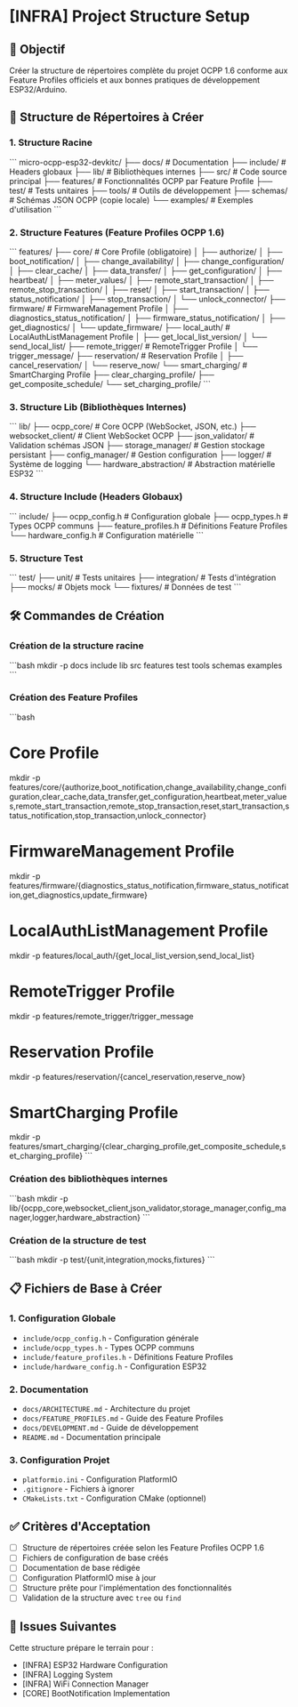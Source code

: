 # [INFRA] Project Structure Setup

## 🎯 Objectif
Créer la structure de répertoires complète du projet OCPP 1.6 conforme aux Feature Profiles officiels et aux bonnes pratiques de développement ESP32/Arduino.

## 📁 Structure de Répertoires à Créer

### 1. Structure Racine
\`\`\`
micro-ocpp-esp32-devkitc/
├── docs/                   # Documentation
├── include/               # Headers globaux
├── lib/                   # Bibliothèques internes
├── src/                   # Code source principal
├── features/              # Fonctionnalités OCPP par Feature Profile
├── test/                  # Tests unitaires
├── tools/                 # Outils de développement
├── schemas/               # Schémas JSON OCPP (copie locale)
└── examples/              # Exemples d'utilisation
\`\`\`

### 2. Structure Features (Feature Profiles OCPP 1.6)
\`\`\`
features/
├── core/                    # Core Profile (obligatoire)
│   ├── authorize/
│   ├── boot_notification/
│   ├── change_availability/
│   ├── change_configuration/
│   ├── clear_cache/
│   ├── data_transfer/
│   ├── get_configuration/
│   ├── heartbeat/
│   ├── meter_values/
│   ├── remote_start_transaction/
│   ├── remote_stop_transaction/
│   ├── reset/
│   ├── start_transaction/
│   ├── status_notification/
│   ├── stop_transaction/
│   └── unlock_connector/
├── firmware/               # FirmwareManagement Profile
│   ├── diagnostics_status_notification/
│   ├── firmware_status_notification/
│   ├── get_diagnostics/
│   └── update_firmware/
├── local_auth/            # LocalAuthListManagement Profile
│   ├── get_local_list_version/
│   └── send_local_list/
├── remote_trigger/        # RemoteTrigger Profile
│   └── trigger_message/
├── reservation/           # Reservation Profile
│   ├── cancel_reservation/
│   └── reserve_now/
└── smart_charging/        # SmartCharging Profile
    ├── clear_charging_profile/
    ├── get_composite_schedule/
    └── set_charging_profile/
\`\`\`

### 3. Structure Lib (Bibliothèques Internes)
\`\`\`
lib/
├── ocpp_core/             # Core OCPP (WebSocket, JSON, etc.)
├── websocket_client/      # Client WebSocket OCPP
├── json_validator/        # Validation schémas JSON
├── storage_manager/       # Gestion stockage persistant
├── config_manager/        # Gestion configuration
├── logger/               # Système de logging
└── hardware_abstraction/ # Abstraction matérielle ESP32
\`\`\`

### 4. Structure Include (Headers Globaux)
\`\`\`
include/
├── ocpp_config.h         # Configuration globale
├── ocpp_types.h          # Types OCPP communs
├── feature_profiles.h    # Définitions Feature Profiles
└── hardware_config.h     # Configuration matérielle
\`\`\`

### 5. Structure Test
\`\`\`
test/
├── unit/                 # Tests unitaires
├── integration/          # Tests d'intégration
├── mocks/               # Objets mock
└── fixtures/            # Données de test
\`\`\`

## 🛠️ Commandes de Création

### Création de la structure racine
\`\`\`bash
mkdir -p docs include lib src features test tools schemas examples
\`\`\`

### Création des Feature Profiles
\`\`\`bash
# Core Profile
mkdir -p features/core/{authorize,boot_notification,change_availability,change_configuration,clear_cache,data_transfer,get_configuration,heartbeat,meter_values,remote_start_transaction,remote_stop_transaction,reset,start_transaction,status_notification,stop_transaction,unlock_connector}

# FirmwareManagement Profile  
mkdir -p features/firmware/{diagnostics_status_notification,firmware_status_notification,get_diagnostics,update_firmware}

# LocalAuthListManagement Profile
mkdir -p features/local_auth/{get_local_list_version,send_local_list}

# RemoteTrigger Profile
mkdir -p features/remote_trigger/trigger_message

# Reservation Profile
mkdir -p features/reservation/{cancel_reservation,reserve_now}

# SmartCharging Profile
mkdir -p features/smart_charging/{clear_charging_profile,get_composite_schedule,set_charging_profile}
\`\`\`

### Création des bibliothèques internes
\`\`\`bash
mkdir -p lib/{ocpp_core,websocket_client,json_validator,storage_manager,config_manager,logger,hardware_abstraction}
\`\`\`

### Création de la structure de test
\`\`\`bash
mkdir -p test/{unit,integration,mocks,fixtures}
\`\`\`

## 📋 Fichiers de Base à Créer

### 1. Configuration Globale
- `include/ocpp_config.h` - Configuration générale
- `include/ocpp_types.h` - Types OCPP communs
- `include/feature_profiles.h` - Définitions Feature Profiles
- `include/hardware_config.h` - Configuration ESP32

### 2. Documentation
- `docs/ARCHITECTURE.md` - Architecture du projet
- `docs/FEATURE_PROFILES.md` - Guide des Feature Profiles
- `docs/DEVELOPMENT.md` - Guide de développement
- `README.md` - Documentation principale

### 3. Configuration Projet
- `platformio.ini` - Configuration PlatformIO
- `.gitignore` - Fichiers à ignorer
- `CMakeLists.txt` - Configuration CMake (optionnel)

## ✅ Critères d'Acceptation

- [ ] Structure de répertoires créée selon les Feature Profiles OCPP 1.6
- [ ] Fichiers de configuration de base créés
- [ ] Documentation de base rédigée
- [ ] Configuration PlatformIO mise à jour
- [ ] Structure prête pour l'implémentation des fonctionnalités
- [ ] Validation de la structure avec `tree` ou `find`

## 🔗 Issues Suivantes

Cette structure prépare le terrain pour :
- [INFRA] ESP32 Hardware Configuration
- [INFRA] Logging System  
- [INFRA] WiFi Connection Manager
- [CORE] BootNotification Implementation
